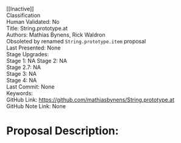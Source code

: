 [[Inactive]]<br>Classification<br>Human Validated: No<br>Title: String.prototype.at<br>Authors: Mathias Bynens, Rick Waldron<br>Obsoleted by renamed `String.prototype.item` proposal<br>Last Presented: None<br>Stage Upgrades:<br>Stage 1: NA
Stage 2: NA  
Stage 2.7: NA  
Stage 3: NA  
Stage 4: NA<br>Last Commit: None<br>Keywords:<br>GitHub Link: https://github.com/mathiasbynens/String.prototype.at <br>GitHub Note Link: None
# Proposal Description:<br>